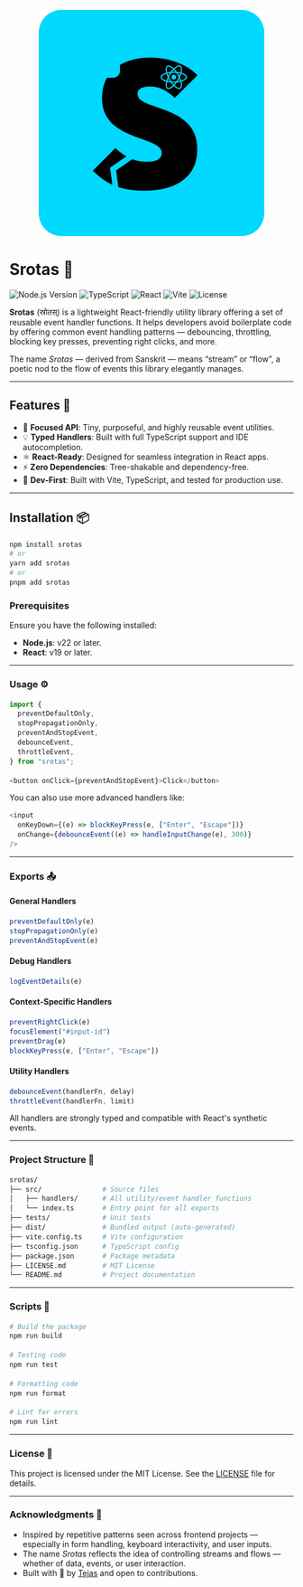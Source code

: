 <p align="center">
  <img src="logo.svg" alt="Srotas Logo">
</p>

# Srotas 🔁

![Node.js Version](https://img.shields.io/badge/Node.js-22%2B-339933?logo=nodedotjs&logoColor=white)
![TypeScript](https://img.shields.io/badge/TypeScript-5%2B-007ACC?logo=typescript&logoColor=white)
![React](https://img.shields.io/badge/React-19%2B-61DAFB?logo=react&logoColor=white)
![Vite](https://img.shields.io/badge/Vite-6%2B-646CFF?logo=vite&logoColor=white)
![License](https://img.shields.io/badge/License-MIT-yellow?logo=open-source-initiative&logoColor=white)

**Srotas** (स्रोतस्) is a lightweight React-friendly utility library offering a set of reusable event handler functions. It helps developers avoid boilerplate code by offering common event handling patterns — debouncing, throttling, blocking key presses, preventing right clicks, and more.

The name *Srotas* — derived from Sanskrit — means “stream” or “flow”, a poetic nod to the flow of events this library elegantly manages.

---

## Features 🌊

- 🎯 **Focused API**: Tiny, purposeful, and highly reusable event utilities.
- 💡 **Typed Handlers**: Built with full TypeScript support and IDE autocompletion.
- ⚛️ **React-Ready**: Designed for seamless integration in React apps.
- ⚡ **Zero Dependencies**: Tree-shakable and dependency-free.
- 🧪 **Dev-First**: Built with Vite, TypeScript, and tested for production use.

---

## Installation 📦

  ```bash
  npm install srotas
  # or
  yarn add srotas
  # or
  pnpm add srotas
  ```

### Prerequisites

Ensure you have the following installed:

- **Node.js**: v22 or later.
- **React**: v19 or later.

---

### Usage ⚙️

```ts
import {
  preventDefaultOnly,
  stopPropagationOnly,
  preventAndStopEvent,
  debounceEvent,
  throttleEvent,
} from "srotas";

<button onClick={preventAndStopEvent}>Click</button>
```

You can also use more advanced handlers like:

```ts
<input
  onKeyDown={(e) => blockKeyPress(e, ["Enter", "Escape"])}
  onChange={debounceEvent((e) => handleInputChange(e), 300)}
/>
```

---

### Exports 📤

#### General Handlers

```ts
preventDefaultOnly(e)
stopPropagationOnly(e)
preventAndStopEvent(e)
```

#### Debug Handlers

```ts
logEventDetails(e)
```

#### Context-Specific Handlers

```ts
preventRightClick(e)
focusElement("#input-id")
preventDrag(e)
blockKeyPress(e, ["Enter", "Escape"])
```

#### Utility Handlers

```ts
debounceEvent(handlerFn, delay)
throttleEvent(handlerFn, limit)
```

All handlers are strongly typed and compatible with React's synthetic events.

---

### Project Structure 📂

```bash
srotas/
├── src/               # Source files
│   ├── handlers/      # All utility/event handler functions
│   └── index.ts       # Entry point for all exports
├── tests/             # Unit tests
├── dist/              # Bundled output (auto-generated)
├── vite.config.ts     # Vite configuration
├── tsconfig.json      # TypeScript config
├── package.json       # Package metadata
├── LICENSE.md         # MIT License
└── README.md          # Project documentation
```

---

### Scripts 🚀

```bash
# Build the package
npm run build

# Testing code
npm run test

# Formatting code
npm run format

# Lint for errors
npm run lint
```

---

### License 📜

This project is licensed under the MIT License. See the [LICENSE](LICENSE.md) file for details.

---

### Acknowledgments 🙌

- Inspired by repetitive patterns seen across frontend projects — especially in form handling, keyboard interactivity, and user inputs.
- The name *Srotas* reflects the idea of controlling streams and flows — whether of data, events, or user interaction.
- Built with 🧡 by [Tejas](https://github.com/your-username) and open to contributions.
